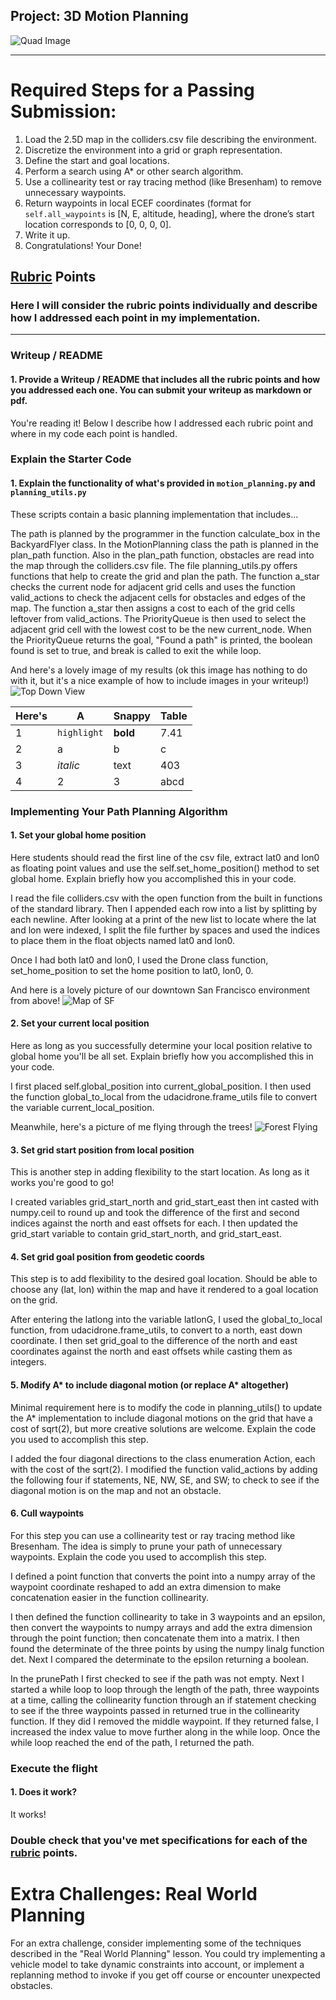 ## Project: 3D Motion Planning
![Quad Image](./misc/enroute.png)

---


# Required Steps for a Passing Submission:
1. Load the 2.5D map in the colliders.csv file describing the environment.
2. Discretize the environment into a grid or graph representation.
3. Define the start and goal locations.
4. Perform a search using A* or other search algorithm.
5. Use a collinearity test or ray tracing method (like Bresenham) to remove unnecessary waypoints.
6. Return waypoints in local ECEF coordinates (format for `self.all_waypoints` is [N, E, altitude, heading], where the drone’s start location corresponds to [0, 0, 0, 0].
7. Write it up.
8. Congratulations!  Your Done!

## [Rubric](https://review.udacity.com/#!/rubrics/1534/view) Points
### Here I will consider the rubric points individually and describe how I addressed each point in my implementation.  

---
### Writeup / README

#### 1. Provide a Writeup / README that includes all the rubric points and how you addressed each one.  You can submit your writeup as markdown or pdf.  

You're reading it! Below I describe how I addressed each rubric point and where in my code each point is handled.

### Explain the Starter Code

#### 1. Explain the functionality of what's provided in `motion_planning.py` and `planning_utils.py`
These scripts contain a basic planning implementation that includes...

The path is planned by the programmer in the function calculate_box in the BackyardFlyer class. In the MotionPlanning class the path is planned in the plan_path function. Also in the plan_path function, obstacles are read into the map through the colliders.csv file. The file planning_utils.py offers functions that help to create the grid and plan the path. The function a_star checks the current node for adjacent grid cells and uses the function valid_actions to check the adjacent cells for obstacles and edges of the map. The function a_star then assigns a cost to each of the grid cells leftover from valid_actions. The PriorityQueue is then used to select the adjacent grid cell with the lowest cost to be the new current_node. When the PriorityQueue returns the goal, "Found a path" is printed, the boolean found is set to true, and break is called to exit the while loop.

And here's a lovely image of my results (ok this image has nothing to do with it, but it's a nice example of how to include images in your writeup!)
![Top Down View](./misc/high_up.png)

Here's | A | Snappy | Table
--- | --- | --- | ---
1 | `highlight` | **bold** | 7.41
2 | a | b | c
3 | *italic* | text | 403
4 | 2 | 3 | abcd

### Implementing Your Path Planning Algorithm

#### 1. Set your global home position
Here students should read the first line of the csv file, extract lat0 and lon0 as floating point values and use the self.set_home_position() method to set global home. Explain briefly how you accomplished this in your code.

I read the file colliders.csv with the open function from the built in functions of the standard library. Then I appended each row into a list by splitting by each newline. After looking at a print of the new list to 
locate where the lat and lon were indexed, I split the file further by spaces and used the indices to place them in the float objects named lat0 and lon0.

Once I had both lat0 and lon0, I used the Drone class function, set_home_position to set the home position to lat0, lon0, 0.

And here is a lovely picture of our downtown San Francisco environment from above!
![Map of SF](./misc/map.png)

#### 2. Set your current local position
Here as long as you successfully determine your local position relative to global home you'll be all set. Explain briefly how you accomplished this in your code.

I first placed self.global_position into current_global_position. I then used the function global_to_local from the udacidrone.frame_utils file 
to convert the variable current_local_position.

Meanwhile, here's a picture of me flying through the trees!
![Forest Flying](./misc/in_the_trees.png)

#### 3. Set grid start position from local position
This is another step in adding flexibility to the start location. As long as it works you're good to go!

I created variables grid_start_north and grid_start_east then int casted with numpy.ceil to round up and took the difference of the first and second indices against the north and
east offsets for each. I then updated the grid_start variable to contain grid_start_north, and grid_start_east. 

#### 4. Set grid goal position from geodetic coords
This step is to add flexibility to the desired goal location. Should be able to choose any (lat, lon) within the map and have it rendered to a goal location on the grid.

After entering the latlong into the variable latlonG, I used the global_to_local function, from udacidrone.frame_utils, to convert to a north, east down coordinate. I then set grid_goal to the difference of the north and east coordinates against the north and east offsets while casting them as integers.  

#### 5. Modify A* to include diagonal motion (or replace A* altogether)
Minimal requirement here is to modify the code in planning_utils() to update the A* implementation to include diagonal motions on the grid that have a cost of sqrt(2), but more creative solutions are welcome. Explain the code you used to accomplish this step.

I added the four diagonal directions to the class enumeration Action, each with the cost of the sqrt(2).
I modified the function valid_actions by adding the following four if statements, NE, NW, SE, and SW; to check to see if the diagonal motion is on the map and not an obstacle.

#### 6. Cull waypoints 
For this step you can use a collinearity test or ray tracing method like Bresenham. The idea is simply to prune your path of unnecessary waypoints. Explain the code you used to accomplish this step.

I defined a point function that converts the point into a numpy array of the waypoint coordinate reshaped to add an extra dimension to make concatenation easier in the function collinearity. 

I then defined the function collinearity to take in 3 waypoints and an epsilon, then convert the waypoints to numpy arrays and add the extra dimension through the point function; then concatenate them into a matrix. I then found the determinate of the three points by using the numpy linalg function det. Next I compared the determinate to the epsilon returning a boolean.

In the prunePath I first checked to see if the path was not empty. Next I started a while loop to loop through the length of the path, three waypoints at a time, calling the collinearity function through an if statement checking to see if the three waypoints passed in returned true in the collinearity function. If they did I removed the middle waypoint. If they returned false, I increased the index value to move further along in the while loop. Once the while loop reached the end of the path, I returned the path.

### Execute the flight
#### 1. Does it work?
It works!

### Double check that you've met specifications for each of the [rubric](https://review.udacity.com/#!/rubrics/1534/view) points.
  
# Extra Challenges: Real World Planning

For an extra challenge, consider implementing some of the techniques described in the "Real World Planning" lesson. You could try implementing a vehicle model to take dynamic constraints into account, or implement a replanning method to invoke if you get off course or encounter unexpected obstacles.



